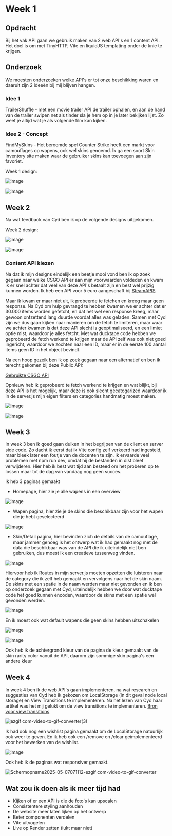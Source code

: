 # Week 1

## Opdracht
Bij het vak API gaan we gebruik maken van 2 web API's en 1 content API. Het doel is om met TinyHTTP, Vite en liquidJS templating onder de knie te krijgen.

## Onderzoek
We moesten onderzoeken welke API's er tot onze beschikking waren en daaruit zijn 2 ideeën bij mij blijven hangen.

### Idee 1
TrailerShuffle - met een movie trailer API de trailer ophalen, en aan de hand van de trailer swipen net als tinder sla je hem op in je later bekijken lijst. Zo weet je altijd wat je als volgende film kan kijken.

### Idee 2 - Concept

FindMySkins - Het beroemde spel Counter Strike heeft een markt voor camouflages op wapens, ook wel skins genoemd. Ik ga een soort Skin Inventory site maken waar de gebruiker skins kan toevoegen aan zijn favoriet.

Week 1 design:

![image](https://github.com/user-attachments/assets/dc185a80-3beb-48b5-b260-62c07255efba)

![image](https://github.com/user-attachments/assets/f5c56b8c-56be-405f-81eb-d4af8d46a0d3)

## Week 2

Na wat feedback van Cyd ben ik op de volgende designs uitgekomen.

Week 2 design:

![image](https://github.com/user-attachments/assets/37a5e61e-7427-4515-9658-94bb25404d34)

![image](https://github.com/user-attachments/assets/ed262f5b-7c25-41cf-ba87-ef78ef10890f)

### Content API kiezen

Na dat ik mijn designs eindelijk een beetje mooi vond ben ik op zoek gegaan naar welke CSGO API er aan mijn voorwaarden voldeden en kwam ik er snel achter dat veel van deze API's betaalt zijn en best wel prijzig kunnen worden.
Ik heb een API voor 5 euro aangeschaft bij [SteamAPIS](https://steamapis.com/)

Maar ik kwam er maar niet uit, ik probeerde te fetchen en kreeg maar geen response. Na Cyd om hulp gevraagd te hebben kwamen we er achter dat er 30.000 items worden gefetcht, en dat het wel een response kreeg, maar gewoon ontzettend lang duurde voordat alles was geladen. Samen met Cyd zijn we dus gaan kijken naar manieren om de fetch te limiteren, maar waar we achter kwamen is dat deze API slecht is geoptimaliseerd, en een limiet optie mist, waardoor je alles fetcht. Met wat ducktape code hebben we geprobeerd de fetch werkend te krijgen maar de API zelf was ook niet goed ingericht, waardoor we zochten naar een ID, maar er in de eerste 100 aantal items geen ID in het object bevindt.

Na een hoop gezeik ben ik op zoek gegaan naar een alternatief en ben ik terecht gekomen bij deze Public API:

[Gebruikte CSGO API](https://bymykel.com/CSGO-API/)

Opnieuw heb ik geprobeerd te fetch werkend te krijgen en wat blijkt, bij deze API is het mogelijk, maar deze is ook slecht gecatogarized waardoor ik in de server.js mijn eigen filters en categories handmatig moest maken.

![image](https://github.com/user-attachments/assets/e25b7a02-36ce-4fbc-96d8-5a3ea580ce23)

![image](https://github.com/user-attachments/assets/52c4024c-e989-4734-92f3-0e840d90271d)

## Week 3

In week 3 ben ik goed gaan duiken in het begrijpen van de client en server side code. Zo dacht ik eerst dat ik Vite config zelf verkeerd had ingesteld, maar bleek later een foutje van de docenten te zijn.
Ik ervaarde veel problemen met npm run dev, omdat hij de bestanden in dist bleef verwijderen. Hier heb ik best wat tijd aan besteed om het proberen op te lossen maar tot de dag van vandaag nog geen succes.

Ik heb 3 paginas gemaakt
- Homepage, hier zie je alle wapens in een overview

![image](https://github.com/user-attachments/assets/7e2417de-f094-4ab7-bedc-444c07eaac3a)

- Wapen pagina, hier zie je de skins die beschikbaar zijn voor het wapen die je hebt geselecteerd

![image](https://github.com/user-attachments/assets/dcf383f8-7c73-4d88-bea2-cd36d0ebfd1a)

- Skin/Detail pagina, hier bevinden zich de details van de camouflage, maar jammer genoeg is het ontwerp wat ik had gemaakt nog met de data die beschikbaar was van de API die ik uiteindelijk niet ben gebruiken, dus moest ik een creatieve tussenweg vinden.

![image](https://github.com/user-attachments/assets/11e6448a-b64b-4916-8230-f718c64b30c6)

Hiervoor heb ik Routes in mijn server.js moeten opzetten die luisteren naar de category die ik zelf heb gemaakt en vervolgens naar het de skin naam.
De skins met een spatie in de naam werden maar niet gevonden en ik ben op onderzoek gegaan met Cyd, uiteindelijk hebben we door wat ducktape code het goed kunnen encoden, waardoor de skins met een spatie wel gevonden werden.

![image](https://github.com/user-attachments/assets/71b947b4-16e1-4c05-94f1-261faa95d3c9)

En ik moest ook wat default wapens die geen skins hebben uitschakelen

![image](https://github.com/user-attachments/assets/5e5d9dce-7082-485d-996b-202ef44889c5)

![image](https://github.com/user-attachments/assets/113955a2-a555-49e0-b7d6-af3f27d871cc)

Ook heb ik de achtergrond kleur van de pagina de kleur gemaakt van de skin rarity color vanuit de API, daarom zijn sommige skin pagina's een andere kleur


## Week 4

In week 4 ben ik de web API's gaan implementeren, na wat research en suggesties van Cyd heb ik gekozen om LocalStorage (in dit geval node local storage) en View Transitions te implementeren.
Na het lezen van Cyd haar artikel was het mij gelukt om de view transitions te implementeren.
[Bron voor view transitions](https://cydstumpel.nl/a-practical-guide-to-the-css-view-transition-api/)

![ezgif com-video-to-gif-converter(3)](https://github.com/user-attachments/assets/d2556d26-5f4c-483b-a274-55bdf82a0a0d)

Ik had ook nog een wishlist pagina gemaakt om de LocalStorage natuurlijk ook weer te geven.
En ik heb ook een /remove en /clear geimplementeerd voor het bewerken van de wishlist.

![image](https://github.com/user-attachments/assets/7ac11685-d8d9-41b1-adb7-145fc00160c3)

Ook heb ik de paginas wat responsiver gemaakt.

![Schermopname2025-05-07071112-ezgif com-video-to-gif-converter](https://github.com/user-attachments/assets/ddee0cf6-6fd5-403e-b9d6-74c94b1fb1fc)

## Wat zou ik doen als ik meer tijd had
- Kijken of er een API is die de foto's kan upscalen
- Consistentere styling aanhouden
- De website meer laten lijken op het ontwerp
- Beter componenten verdelen
- Vite uitvogelen
- Live op Render zetten (lukt maar niet)



